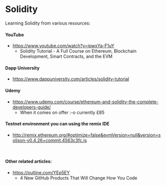 # Solidity
Learning Solidity from various resources:

#### YouTube
- https://www.youtube.com/watch?v=ipwxYa-F1uY
  - Solidity Tutorial - A Full Course on Ethereum, Blockchain Development, Smart Contracts, and the EVM
#### Dapp University
- https://www.dappuniversity.com/articles/solidity-tutorial
#### Udemy
- https://www.udemy.com/course/ethereum-and-solidity-the-complete-developers-guide/
  - When it comes on offer :-o currently £85

#### Testnet environment you can using the remix IDE
- http://remix.ethereum.org/#optimize=false&evmVersion=null&version=soljson-v0.4.26+commit.4563c3fc.js

<br />

#### Other related articles:

- https://outline.com/YEp5EY
  - 4 New GitHub Products That Will Change How You Code
  
